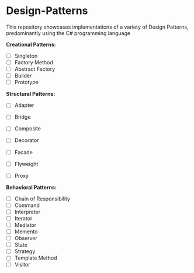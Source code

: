 # Design-Patterns
This repository showcases implementations of a variety of Design Patterns, predominantly using the C# programming language

**Creational Patterns:**

- [ ] Singleton  
- [ ] Factory Method  
- [ ] Abstract Factory  
- [ ] Builder  
- [ ] Prototype

**Structural Patterns:**

- [ ] Adapter  
- [ ] Bridge  
- [ ] Composite  
- [ ] Decorator  
- [ ] Facade  
- [ ] Flyweight  
- [ ] Proxy  


**Behavioral Patterns:**

- [ ] Chain of Responsibility  
- [ ] Command  
- [ ] Interpreter  
- [ ] Iterator  
- [ ] Mediator  
- [ ] Memento  
- [ ] Observer  
- [ ] State  
- [ ] Strategy  
- [ ] Template Method  
- [ ] Visitor
